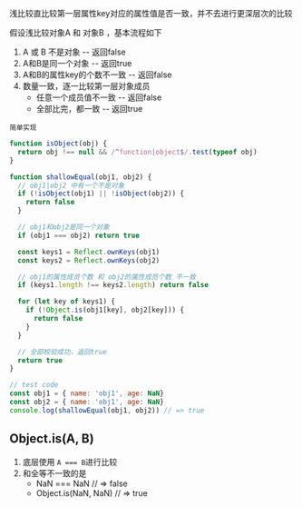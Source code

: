 浅比较直比较第一层属性key对应的属性值是否一致，并不去进行更深层次的比较

假设浅比较对象A 和 对象B ，基本流程如下

1. A 或 B 不是对象 -- 返回false
2. A和B是同一个对象 -- 返回true
3. A和B的属性key的个数不一致 -- 返回false
4. 数量一致，逐一比较第一层对象成员
   + 任意一个成员值不一致 -- 返回false
   + 全部比完，都一致 -- 返回true



`简单实现`

```js
function isObject(obj) {
  return obj !== null && /^function|object$/.test(typeof obj)
}

function shallowEqual(obj1, obj2) {
  // obj1|obj2 中有一个不是对象
  if (!isObject(obj1) || !isObject(obj2)) {
    return false
  }

  // obj1和obj2是同一个对象
  if (obj1 === obj2) return true

  const keys1 = Reflect.ownKeys(obj1)
  const keys2 = Reflect.ownKeys(obj2)

  // obj1的属性成员个数 和 obj2的属性成员个数 不一致
  if (keys1.length !== keys2.length) return false

  for (let key of keys1) {
    if (!Object.is(obj1[key], obj2[key])) {
      return false
    }
  }

  // 全部校验成功，返回true
  return true
}

// test code
const obj1 = { name: 'obj1', age: NaN}
const obj2 = { name: 'obj1', age: NaN}
console.log(shallowEqual(obj1, obj2)) // => true
```



## Object.is(A, B)

1. 底层使用 `A === B`进行比较
2. 和全等不一致的是 
   + NaN === NaN // => false
   + Object.is(NaN, NaN) // => true